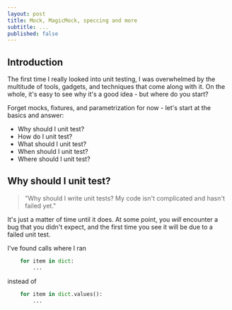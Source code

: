 ```yaml
---
layout: post
title: Mock, MagicMock, speccing and more
subtitle: ...
published: false
---
```


## Introduction

The first time I really looked into unit testing, I was overwhelmed by the multitude of tools, gadgets, and techniques that come along with it. On the whole, it's easy to see why it's a good idea - but where do you start?

Forget mocks, fixtures, and parametrization for now - let's start at the basics and answer:

- Why should I unit test?
- How do I unit test?
- What should I unit test?
- When should I unit test?
- Where should I unit test?

## Why should I unit test?


> "Why should I write unit tests? My code isn't complicated and hasn't failed yet."


It's just a matter of time until it does. At some point, you _will_ encounter a bug that you didn't expect, and the first time you see it will be due to a failed unit test.

I've found calls where I ran


```python
    for item in dict:
        ...
```

instead of

```python
    for item in dict.values():
        ...
```